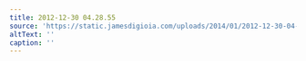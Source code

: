 ```yaml
---
title: 2012-12-30 04.28.55
source: 'https://static.jamesdigioia.com/uploads/2014/01/2012-12-30-04-28-55-scaled.jpg'
altText: ''
caption: ''
---
```


